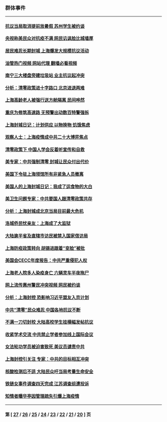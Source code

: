 ### 群体事件
---
#### [抗议当局取消提前放暑假 苏州学生被约谈](../../pages/ncid279/n13738981.md?05181645) 
#### [央视称美民众对抗疫不满 网民讥讽脸比城墙厚](../../pages/ncid279/n13738685.md?05181645) 
#### [居民难忍长期封城 上海爆发大规模抗议活动](../../pages/ncid279/n13724894.md?05181645) 
#### [油管热门视频 网站代理 翻墙必看视频](http://209.222.30.114:81/youtube.html?05181645)
#### [南宁三大楼盘旁建垃圾站 业主抗议起冲突](../../pages/ncid279/n13723244.md?05181645) 
#### [分析：清零政策进十字路口 北京进退两难](../../pages/ncid279/n13722760.md?05181645) 
#### [上海高龄老人被强行送方舱隔离 民间哗然](../../pages/ncid279/n13717318.md?05181645) 
#### [重庆为修筑高速路 无预警出动数百特警强拆](../../pages/ncid279/n13716893.md?05181645) 
#### [上海封城日记：计划供应 以物换物 饥饿焦虑](../../pages/ncid279/n13715646.md?05181645) 
#### [观察人士：上海疫情成中共二十大博弈焦点](../../pages/ncid279/n13713349.md?05181645) 
#### [清零政策下 中国人学会反着听宣传和自救](../../pages/ncid279/n13711002.md?05181645) 
#### [美专家：中共强制清零 封城让民众付出代价](../../pages/ncid279/n13709482.md?05181645) 
#### [美国下令驻上海领馆所有非紧急人员撤离](../../pages/ncid279/n13709373.md?05181645) 
#### [美国人的上海封城日记：我成了运食物的大白](../../pages/ncid279/n13707573.md?05181645) 
#### [美卫生问题专家：中共要国人跟清零政策共存](../../pages/ncid279/n13705925.md?05181645) 
#### [分析：上海封城成北京当局目前最大危机](../../pages/ncid279/n13702771.md?05181645) 
#### [洛城侨民忧亲友：上海成了大监狱](../../pages/ncid279/n13693937.md?05181645) 
#### [大陆逾半省及直辖市访民被禁入国家信访局](../../pages/ncid279/n13689201.md?05181645) 
#### [上海防疫政策转向 胡锡进跟着“变脸”被批](../../pages/ncid279/n13688098.md?05181645) 
#### [美国会CECC年度报告：中共严重侵犯人权](../../pages/ncid279/n13687784.md?05181645) 
#### [上海老人院多人染疫身亡 六辆灵车半夜拖尸](../../pages/ncid279/n13687060.md?05181645) 
#### [网上流传惠州警民冲突视频 网民被约谈](../../pages/ncid279/n13687562.md?05181645) 
#### [分析：上海封控 恐影响习近平盟友入京计划](../../pages/ncid279/n13686881.md?05181645) 
#### [中共“清零”民众难忍 中国各地抗议不断](../../pages/ncid279/n13685186.md?05181645) 
#### [不满一刀切封校 大陆高校学生挂横幅发帖抗议](../../pages/ncid279/n13683669.md?05181645) 
#### [收紧学术交流 中共禁止学者参加线上国际会议](../../pages/ncid279/n13684255.md?05181645) 
#### [女法轮功学员被迫害致死 美议员谴责中共](../../pages/ncid279/n13682069.md?05181645) 
#### [上海封控引关注 专家：中共的目标相互冲突](../../pages/ncid279/n13679402.md?05181645) 
#### [核酸检测后不适 大陆民众吁当局考量生命安全](../../pages/ncid279/n13674223.md?05181645) 
#### [铁链女事件调查四天完成 江苏调查组遭投诉](../../pages/ncid279/n13673940.md?05181645) 
#### [知情者曝华亭因管理疏失引爆上海疫情](../../pages/ncid279/n13642418.md?05181645) 

---
#### 第 [ [27](./27.md?05181645) / [26](./26.md?05181645) / [25](./25.md?05181645) / [24](./24.md?05181645) / [23](./23.md?05181645) / [22](./22.md?05181645) / [21](./21.md?05181645) / [20](./20.md?05181645) ] 页

